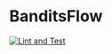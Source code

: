 # BanditsFlow

[![Lint and Test](https://github.com/monochromegane/banditsflow/actions/workflows/ci.yml/badge.svg)](https://github.com/monochromegane/banditsflow/actions/workflows/ci.yml)
